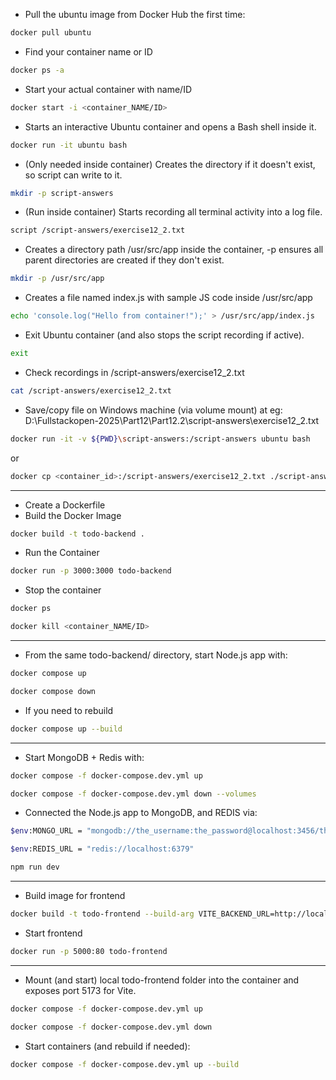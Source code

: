 * Pull the ubuntu image from Docker Hub the first time:
```bash 
docker pull ubuntu
```

* Find your container name or ID
```bash 
docker ps -a
```

* Start your actual container with name/ID
```bash 
docker start -i <container_NAME/ID>
```

* Starts an interactive Ubuntu container and opens a Bash shell inside it.
```bash 
docker run -it ubuntu bash
```

* (Only needed inside container) Creates the directory if it doesn't exist, so script can write to it.
```bash
mkdir -p script-answers
```

* (Run inside container) Starts recording all terminal activity into a log file.
```bash
script /script-answers/exercise12_2.txt
```	

* Creates a directory path /usr/src/app inside the container, -p ensures all parent directories are created if they don't exist.
```bash
mkdir -p /usr/src/app
```	

* Creates a file named index.js with sample JS code inside /usr/src/app
```bash
echo 'console.log("Hello from container!");' > /usr/src/app/index.js
```

* Exit Ubuntu container (and also stops the script recording if active).
```bash
exit
```

* Check recordings in /script-answers/exercise12_2.txt
```bash
cat /script-answers/exercise12_2.txt
```

* Save/copy file on Windows machine (via volume mount) at eg: D:\Fullstackopen-2025\Part12\Part12.2\script-answers\exercise12_2.txt
```bash
docker run -it -v ${PWD}\script-answers:/script-answers ubuntu bash
``` 
or
```bash
docker cp <container_id>:/script-answers/exercise12_2.txt ./script-answers/
```

-------------------------------------------------------
* Create a Dockerfile
* Build the Docker Image
```bash
docker build -t todo-backend .
```
* Run the Container
```bash
docker run -p 3000:3000 todo-backend
```
* Stop the container
```bash
docker ps
```
```bash
docker kill <container_NAME/ID>
```

------------------------------------------------------
* From the same todo-backend/ directory, start Node.js app with:
```bash
docker compose up
```
```bash
docker compose down
```
* If you need to rebuild
```bash
docker compose up --build
```

-------------------------------------------------------
* Start MongoDB + Redis with:
```bash
docker compose -f docker-compose.dev.yml up
```
```bash
docker compose -f docker-compose.dev.yml down --volumes
```
* Connected the Node.js app to MongoDB, and REDIS via:
```bash
$env:MONGO_URL = "mongodb://the_username:the_password@localhost:3456/the_database"
```
```bash
$env:REDIS_URL = "redis://localhost:6379"
```
```bash
npm run dev
```

-------------------------------------------------------
* Build image for frontend
```bash
docker build -t todo-frontend --build-arg VITE_BACKEND_URL=http://localhost:3000 .
```
* Start frontend
```bash
docker run -p 5000:80 todo-frontend
```

------------------------------------------------------
* Mount (and start) local todo-frontend folder into the container and exposes port 5173 for Vite.
```bash
docker compose -f docker-compose.dev.yml up
```
```bash
docker compose -f docker-compose.dev.yml down
```
* Start containers (and rebuild if needed):
```bash
docker compose -f docker-compose.dev.yml up --build
```
